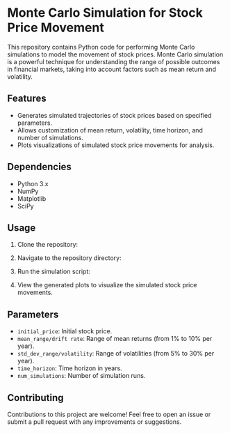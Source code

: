 # Monte Carlo Simulation for Stock Price Movement

This repository contains Python code for performing Monte Carlo simulations to model the movement of stock prices. Monte Carlo simulation is a powerful technique for understanding the range of possible outcomes in financial markets, taking into account factors such as mean return and volatility.

## Features

- Generates simulated trajectories of stock prices based on specified parameters.
- Allows customization of mean return, volatility, time horizon, and number of simulations.
- Plots visualizations of simulated stock price movements for analysis.

## Dependencies

- Python 3.x
- NumPy
- Matplotlib
- SciPy

## Usage

1. Clone the repository:


2. Navigate to the repository directory:


3. Run the simulation script:


4. View the generated plots to visualize the simulated stock price movements.

## Parameters

- `initial_price`: Initial stock price.
- `mean_range/drift rate`: Range of mean returns (from 1% to 10% per year).
- `std_dev_range/volatility`: Range of volatilities (from 5% to 30% per year).
- `time_horizon`: Time horizon in years.
- `num_simulations`: Number of simulation runs.

## Contributing

Contributions to this project are welcome! Feel free to open an issue or submit a pull request with any improvements or suggestions.

